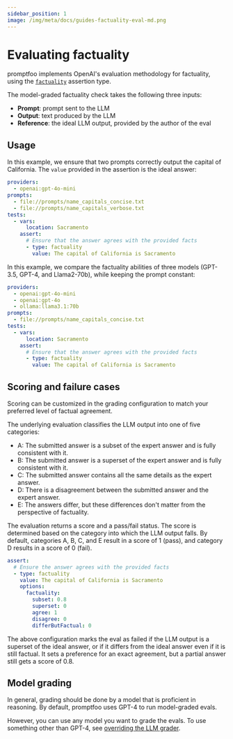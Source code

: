 ```yaml
---
sidebar_position: 1
image: /img/meta/docs/guides-factuality-eval-md.png
---
```


# Evaluating factuality

promptfoo implements OpenAI's evaluation methodology for factuality, using the [`factuality`](/docs/configuration/expected-outputs#model-assisted-eval-metrics) assertion type.

The model-graded factuality check takes the following three inputs:

- **Prompt**: prompt sent to the LLM
- **Output**: text produced by the LLM
- **Reference**: the ideal LLM output, provided by the author of the eval

## Usage

In this example, we ensure that two prompts correctly output the capital of California. The `value` provided in the assertion is the ideal answer:

```yaml
providers:
  - openai:gpt-4o-mini
prompts:
  - file://prompts/name_capitals_concise.txt
  - file://prompts/name_capitals_verbose.txt
tests:
  - vars:
      location: Sacramento
    assert:
      # Ensure that the answer agrees with the provided facts
      - type: factuality
        value: The capital of California is Sacramento
```

In this example, we compare the factuality abilities of three models (GPT-3.5, GPT-4, and Llama2-70b), while keeping the prompt constant:

```yaml
providers:
  - openai:gpt-4o-mini
  - openai:gpt-4o
  - ollama:llama3.1:70b
prompts:
  - file://prompts/name_capitals_concise.txt
tests:
  - vars:
      location: Sacramento
    assert:
      # Ensure that the answer agrees with the provided facts
      - type: factuality
        value: The capital of California is Sacramento
```

## Scoring and failure cases

Scoring can be customized in the grading configuration to match your preferred level of factual agreement.

The underlying evaluation classifies the LLM output into one of five categories:

- A: The submitted answer is a subset of the expert answer and is fully consistent with it.
- B: The submitted answer is a superset of the expert answer and is fully consistent with it.
- C: The submitted answer contains all the same details as the expert answer.
- D: There is a disagreement between the submitted answer and the expert answer.
- E: The answers differ, but these differences don't matter from the perspective of factuality.

The evaluation returns a score and a pass/fail status. The score is determined based on the category into which the LLM output falls. By default, categories A, B, C, and E result in a score of 1 (pass), and category D results in a score of 0 (fail).

```yaml
assert:
  # Ensure the answer agrees with the provided facts
  - type: factuality
    value: The capital of California is Sacramento
    options:
      factuality:
        subset: 0.8
        superset: 0
        agree: 1
        disagree: 0
        differButFactual: 0
```

The above configuration marks the eval as failed if the LLM output is a superset of the ideal answer, or if it differs from the ideal answer even if it is still factual. It sets a preference for an exact agreement, but a partial answer still gets a score of 0.8.

## Model grading

In general, grading should be done by a model that is proficient in reasoning. By default, promptfoo uses GPT-4 to run model-graded evals.

However, you can use any model you want to grade the evals. To use something other than GPT-4, see [overriding the LLM grader](/docs/configuration/expected-outputs/model-graded/#overriding-the-llm-grader).
